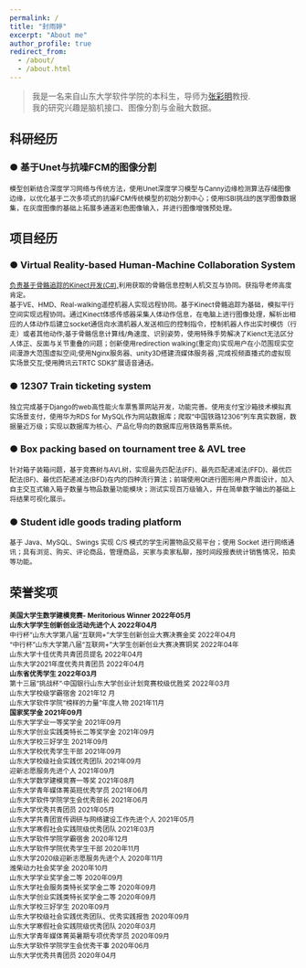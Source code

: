 ```yaml
---
permalink: /
title: "封雨婷"
excerpt: "About me"
author_profile: true
redirect_from: 
  - /about/
  - /about.html
---
```


> 我是一名来自山东大学软件学院的本科生，导师为[张彩明](https://www.sc.sdu.edu.cn/info/1046/2286.htm)教授.<br/>
> 我的研究兴趣是脑机接口、图像分割与金融大数据。

科研经历
------
### ●  基于Unet与抗噪FCM的图像分割 
<small> 模型创新结合深度学习网络与传统方法，使用Unet深度学习模型与Canny边缘检测算法存储图像边缘，以优化基于二次多项式的抗噪FCM传统模型的初始分割中心；使用ISBI挑战的医学图像数据集，在灰度图像的基础上拓展多通道彩色图像输入，并进行图像增强预处理。
</small>

项目经历
------
### ●  Virtual Reality-based Human-Machine Collaboration System 
<small> <u>负责基于骨骼追踪的Kinect开发(C#),</u>利用获取的骨骼信息控制人机交互与协同。获指导老师高度肯定。 <br> 基于VE、HMD、Real-walking遥控机器人实现远程协同。基于Kinect骨骼追踪为基础，模拟平行空间实现远程协同。通过Kinect体感传感器采集人体动作信息，在电脑上进行图像处理，解析出相应的人体动作后建立socket通信向水滴机器人发送相应的控制指令，控制机器人作出实时模仿（行走）或者其他动作;基于骨骼信息计算线/角速度、识别姿势，使用特殊手势解决了Kienct无法区分人体正、反面与关节重叠的问题；创新使用redirection walking(重定向)实现用户在小范围现实空间漫游大范围虚拟空间;使用Nginx服务器、unity3D搭建流媒体服务器 ,完成视频直播式的虚拟现实场景交互;使用腾讯云TRTC SDK扩展语音通话。 </small>

### ● 12307 Train ticketing system
<small> 独立完成基于Django的web高性能火车票售票网站开发，功能完善。使用支付宝沙箱技术模拟真实场景支付，使用华为RDS for MySQL作为网站数据库；爬取“中国铁路12306”列车真实数据，数据量近万级；实现以数据库为核心、产品化导向的数据库应用铁路售票系统。 </small>

### ● Box packing based on tournament tree & AVL tree
<small> 针对箱子装箱问题，基于竞赛树与AVL树，实现最先匹配法(FF)、最先匹配递减法(FFD)、最优匹配法(BF)、最优匹配递减法(BFD)在内的四种流行算法；前端使用Qt进行图形用户界面设计，加入自主交互式输入箱子数量与物品数量功能模块；测试实现百万级输入，并在简单数字输出的基础上将结果可视化展示。 </small>

### ● Student idle goods trading platform
<small> 基于 Java、MySQL、Swings 实现 C/S 模式的学生闲置物品交易平台；使用 Socket 进行网络通讯；具有浏览、购买、评论商品，管理商品，买家与卖家私聊，按时间段报表统计销售情况，拍卖等功能。 </small>



荣誉奖项
------
<small> __美国大学生数学建模竞赛- Meritorious Winner  2022年05月__ <br> __山东大学学生创新创业活动先进个人  2022年04月__ <br> 中行杯”山东大学第八届“互联网+”大学生创新创业大赛决赛金奖  2022年04月 <br> “中行杯”山东大学第八届“互联网+”大学生创新创业大赛决赛铜奖  2022年04年 <br> 山东大学十佳优秀共青团员提名  2022年04月 <br> 山东大学2021年度优秀共青团员  2022年04月 <br> __山东省优秀学生  2022年03月__ <br> 第十三届“挑战杯”·中国银行山东大学创业计划竞赛校级优胜奖  2022年03月 <br> 山东大学校级学霸宿舍  2021年12 月 <br>山东大学软件学院“榜样的力量”年度人物  2021年11月 <br>  __国家奖学金  2021年09月__ <br> 山东大学学业一等奖学金  2021年09月 <br> 山东大学创业实践类特长二等奖学金  2021年09月 <br> 山东大学校三好学生  2021年09月 <br> 山东大学校优秀学生干部  2021年09月 <br> 山东大学校级社会实践优秀团队  2021年09月 <br> 迎新志愿服务先进个人  2021年09月 <br> 山东大学数学建模竞赛一等奖  2021年08月 <br> 山东大学青年媒体菁英班优秀学员 2021年06月 <br> 山东大学软件学院学生会优秀部长  2021年06月 <br> 山东大学优秀共青团员  2021年05月 <br> 山东大学共青团宣传调研与网络建设工作先进个人  2021年05月 <br> 山东大学寒假社会实践院级优秀团队  2021年03月 <br> 山东大学软件学院学霸宿舍  2020年12月 <br> 山东大学软件学院优秀学生干部  2020年11月 <br> 山东大学2020级迎新志愿服务先进个人  2020年11月 <br> 潍柴动力社会奖学金  2020年10月 <br> 山东大学学业奖学金二等  2020年09月 <br> 山东大学社会服务类特长奖学金二等  2020年09月 <br> 山东大学创业实践类特长奖学金二等  2020年09月 <br> 山东大学校三好学生  2020年09月 <br> 山东大学校级社会实践优秀团队、优秀实践报告  2020年09月 <br> 山东大学寒假社会实践院级优秀团队  2020年03月 <br> 山东大学青年媒体菁英暑期专项优秀学员 2020年09月 <br> 山东大学软件学院学生会优秀干事  2020年06月 <br> 山东大学优秀共青团员  2020年04月 </small>



